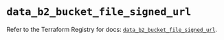 # `data_b2_bucket_file_signed_url`

Refer to the Terraform Registry for docs: [`data_b2_bucket_file_signed_url`](https://registry.terraform.io/providers/backblaze/b2/0.10.0/docs/data-sources/bucket_file_signed_url).
